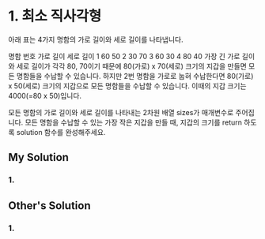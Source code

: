# 1. 최소 직사각형
아래 표는 4가지 명함의 가로 길이와 세로 길이를 나타냅니다.

명함 번호	가로 길이	세로 길이
1	60	50
2	30	70
3	60	30
4	80	40
가장 긴 가로 길이와 세로 길이가 각각 80, 70이기 때문에 80(가로) x 70(세로) 크기의 지갑을 만들면 모든 명함들을 수납할 수 있습니다. 
하지만 2번 명함을 가로로 눕혀 수납한다면 80(가로) x 50(세로) 크기의 지갑으로 모든 명함들을 수납할 수 있습니다. 
이때의 지갑 크기는 4000(=80 x 50)입니다.

모든 명함의 가로 길이와 세로 길이를 나타내는 2차원 배열 sizes가 매개변수로 주어집니다. 
모든 명함을 수납할 수 있는 가장 작은 지갑을 만들 때, 지갑의 크기를 return 하도록 solution 함수를 완성해주세요.

## My Solution

### 1. 




## Other's Solution

### 1. 
